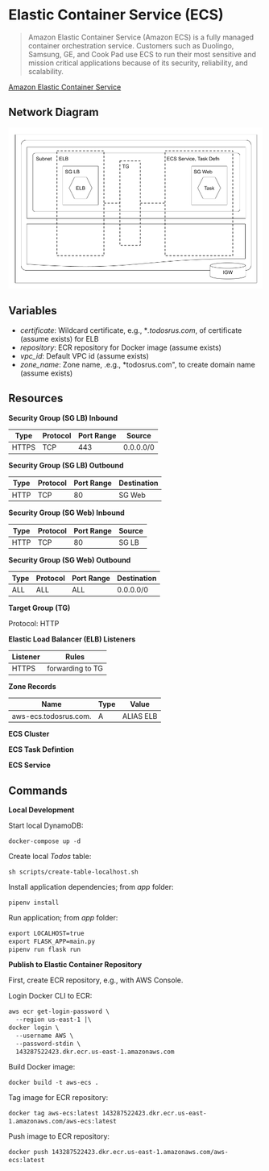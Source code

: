 # Elastic Container Service (ECS)

> Amazon Elastic Container Service (Amazon ECS) is a fully managed container orchestration service. Customers such as Duolingo, Samsung, GE, and Cook Pad use ECS to run their most sensitive and mission critical applications because of its security, reliability, and scalability.

[Amazon Elastic Container Service](https://aws.amazon.com/ecs/)

## Network Diagram

![Network Diagram](aws-ecs.png)

## Variables

- *certificate*: Wildcard certificate, e.g., **.todosrus.com*, of certificate (assume exists) for ELB  
- *repository*: ECR repository for Docker image (assume exists)
- *vpc_id*: Default VPC id (assume exists)
- *zone_name*: Zone name, .e.g., *todosrus.com", to create domain name (assume exists)

## Resources

**Security Group (SG LB) Inbound**

| Type  | Protocol | Port Range | Source    |
| ----- | -------- | ---------- | --------- |
| HTTPS | TCP      | 443        | 0.0.0.0/0 |

**Security Group (SG LB) Outbound**

| Type  | Protocol | Port Range | Destination |
| ----- | -------- | ---------- | ----------- |
| HTTP  | TCP      | 80         | SG Web    |


**Security Group (SG Web) Inbound**

| Type  | Protocol | Port Range | Source    |
| ----- | -------- | ---------- | --------- |
| HTTP  | TCP      | 80         | SG LB     |

**Security Group (SG Web) Outbound**

| Type  | Protocol | Port Range | Destination |
| ----- | -------- | ---------- | ----------- |
| ALL   | ALL      | ALL        | 0.0.0.0/0   |

**Target Group (TG)**

Protocol: HTTP

**Elastic Load Balancer (ELB) Listeners**

| Listener | Rules                                               |
| -------- | --------------------------------------------------- |
| HTTPS    | forwarding to TG                                    |

**Zone Records**

| Name                  | Type | Value     |
| --------------------- | ---- | --------- |
| aws-ecs.todosrus.com. | A    | ALIAS ELB |

**ECS Cluster**

**ECS Task Defintion**

**ECS Service**

## Commands

**Local Development**

Start local DynamoDB:

```
docker-compose up -d
```

Create local *Todos* table:

```
sh scripts/create-table-localhost.sh
```

Install application dependencies; from *app* folder:

```
pipenv install
```

Run application; from *app* folder:

```
export LOCALHOST=true
export FLASK_APP=main.py
pipenv run flask run
```

**Publish to Elastic Container Repository**

First, create ECR repository, e.g., with AWS Console.

Login Docker CLI to ECR:

```
aws ecr get-login-password \
  --region us-east-1 |\
docker login \
  --username AWS \
  --password-stdin \
  143287522423.dkr.ecr.us-east-1.amazonaws.com
```

Build Docker image:

```
docker build -t aws-ecs .
```

Tag image for ECR repository:

```
docker tag aws-ecs:latest 143287522423.dkr.ecr.us-east-1.amazonaws.com/aws-ecs:latest
```

Push image to ECR repository:

```
docker push 143287522423.dkr.ecr.us-east-1.amazonaws.com/aws-ecs:latest

```
